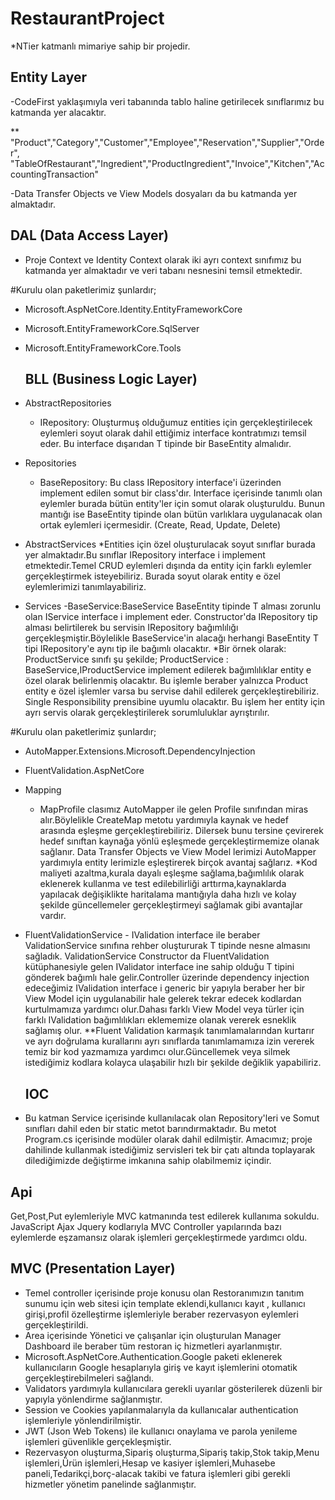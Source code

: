   # RestaurantProject

*NTier katmanlı mimariye sahip bir projedir.

  ## Entity Layer

-CodeFirst yaklaşımıyla veri tabanında tablo haline getirilecek sınıflarımız bu katmanda yer alacaktır.

** "Product","Category","Customer","Employee","Reservation","Supplier","Order",
"TableOfRestaurant","Ingredient","ProductIngredient","Invoice","Kitchen","AccountingTransaction"

-Data Transfer Objects ve View Models dosyaları da bu katmanda yer almaktadır.

  ## DAL (Data Access Layer)

- Proje Context  ve Identity Context olarak iki ayrı context sınıfımız bu katmanda yer almaktadır ve veri tabanı nesnesini temsil etmektedir.

#Kurulu olan paketlerimiz şunlardır;

- Microsoft.AspNetCore.Identity.EntityFrameworkCore
- Microsoft.EntityFrameworkCore.SqlServer
- Microsoft.EntityFrameworkCore.Tools

  ## BLL (Business Logic Layer)

- AbstractRepositories
  - IRepository: Oluşturmuş olduğumuz entities için  gerçekleştirilecek eylemleri soyut olarak dahil ettiğimiz interface kontratımızı temsil eder. Bu interface dışarıdan T tipinde bir BaseEntity almalıdır. 
 - Repositories
   - BaseRepository: Bu class IRepository interface'i üzerinden implement edilen somut bir class'dır. Interface içerisinde tanımlı olan eylemler burada bütün entity'ler için somut olarak oluşturuldu. Bunun mantığı ise BaseEntity tipinde olan bütün varlıklara uygulanacak olan ortak eylemleri içermesidir. (Create, Read, Update, Delete)
- AbstractServices
	*Entities için özel oluşturulacak soyut sınıflar burada yer almaktadır.Bu sınıflar IRepository interface i implement etmektedir.Temel CRUD eylemleri dışında da entity için farklı eylemler gerçekleştirmek isteyebiliriz. Burada soyut olarak entity e özel eylemlerimizi tanımlayabiliriz.
        
- Services
	-BaseService:BaseService<T> BaseEntity tipinde T alması zorunlu olan IService<T> interface i implement eder. Constructor'da IRepository<T> tip alması belirtilerek bu servisin IRepository bağımlılığı gerçekleşmiştir.Böylelikle BaseService'in alacağı herhangi BaseEntity T tipi IRepository'e aynı tip ile bağımlı olacaktır.
         *Bir örnek olarak:  ProductService sınıfı şu şekilde; ProductService : BaseService<Product>,IProductService implement edilerek bağımlılıklar entity e özel olarak belirlenmiş olacaktır. Bu işlemle beraber yalnızca Product entity e özel işlemler varsa bu servise dahil edilerek gerçekleştirebiliriz. Single Responsibility prensibine uyumlu olacaktır. Bu işlem her entity için ayrı servis olarak gerçekleştirilerek sorumluluklar ayrıştırılır.
    
 #Kurulu olan paketlerimiz şunlardır;
  - AutoMapper.Extensions.Microsoft.DependencyInjection
  - FluentValidation.AspNetCore

- Mapping
  - MapProfile clasımız AutoMapper ile gelen Profile sınıfından miras alır.Böylelikle CreateMap metotu yardımıyla kaynak ve hedef arasında eşleşme gerçekleştirebiliriz. Dilersek bunu tersine çevirerek hedef sınıftan kaynağa yönlü eşleşmede gerçekleştirmemize olanak sağlanır. Data Transfer Objects ve View Model lerimizi  AutoMapper yardımıyla entity lerimizle eşleştirerek birçok avantaj sağlarız.
*Kod maliyeti azaltma,kurala dayalı eşleşme sağlama,bağımlılık olarak eklenerek kullanma ve test edilebilirliği arttırma,kaynaklarda yapılacak değişiklikte haritalama mantığıyla daha hızlı ve kolay şekilde güncellemeler gerçekleştirmeyi sağlamak gibi avantajlar vardır.

- FluentValidationService
      - IValidation interface ile beraber ValidationService sınıfına rehber oluştururak T tipinde nesne almasını sağladık. ValidationService Constructor da FluentValidation kütüphanesiyle gelen IValidator<T> interface ine sahip olduğu T tipini gönderek bağımlı hale gelir.Controller üzerinde dependency injection edeceğimiz IValidation<T> interface i generic bir yapıyla beraber her bir View Model için uygulanabilir hale gelerek tekrar edecek kodlardan kurtulmamıza yardımcı olur.Dahası farklı View Model veya türler için farklı IValidation<T> bağımlılıkları eklememize olanak vererek esneklik sağlamış olur.
**Fluent Validation karmaşık tanımlamalarından kurtarır ve ayrı doğrulama kurallarını ayrı sınıflarda tanımlamamıza izin vererek temiz bir kod yazmamıza yardımcı olur.Güncellemek veya silmek istediğimiz kodlara kolayca ulaşabilir hızlı bir şekilde değiklik yapabiliriz.

  ## IOC
 - Bu katman Service içerisinde kullanılacak olan Repository'leri ve Somut sınıfları dahil eden bir static metot barındırmaktadır. Bu metot Program.cs içerisinde modüler olarak dahil edilmiştir. Amacımız; proje dahilinde kullanmak istediğimiz servisleri tek bir çatı altında toplayarak dilediğimizde değiştirme imkanına sahip olabilmemiz içindir.

## Api
 Get,Post,Put eylemleriyle MVC katmanında test edilerek kullanıma sokuldu. JavaScript Ajax Jquery  kodlarıyla MVC Controller yapılarında bazı eylemlerde eşzamansız olarak işlemleri gerçekleştirmede yardımcı oldu. 

## MVC (Presentation Layer)

- Temel controller içerisinde proje konusu olan Restoranımızın tanıtım sunumu için web sitesi için template  eklendi,kullanıcı kayıt , kullanıcı girişi,profil özelleştirme işlemleriyle beraber rezervasyon eylemleri gerçekleştirildi.
- Area içerisinde Yönetici ve çalışanlar için oluşturulan Manager Dashboard ile beraber tüm restoran iç hizmetleri ayarlanmıştır.
- Microsoft.AspNetCore.Authentication.Google paketi eklenerek kullanıcıların Google hesaplarıyla giriş ve kayıt işlemlerini otomatik gerçekleştirebilmeleri sağlandı.
- Validators yardımıyla kullanıcılara gerekli uyarılar gösterilerek düzenli bir yapıyla yönlendirme sağlanmıştır.
- Session ve Cookies yapılanmalarıyla da kullanıcalar authentication işlemleriyle yönlendirilmiştir.
- JWT (Json Web Tokens) ile kullanıcı onaylama ve parola yenileme işlemleri güvenlikle gerçekleşmiştir.
- Rezervasyon oluşturma,Sipariş oluşturma,Sipariş takip,Stok takip,Menu işlemleri,Ürün işlemleri,Hesap ve kasiyer işlemleri,Muhasebe paneli,Tedarikçi,borç-alacak takibi ve fatura işlemleri gibi gerekli hizmetler yönetim panelinde sağlanmıştır.
